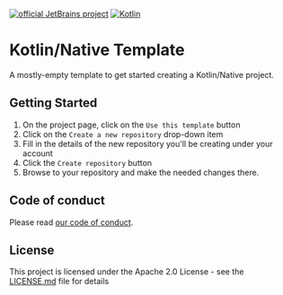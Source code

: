 [![official JetBrains project](https://jb.gg/badges/official-plastic.svg)](https://confluence.jetbrains.com/display/ALL/JetBrains+on+GitHub)
[![Kotlin](https://img.shields.io/badge/Kotlin-2.0-blue.svg?style=flat&logo=kotlin)](https://kotlinlang.org)

# Kotlin/Native Template

A mostly-empty template to get started creating a Kotlin/Native project. 

## Getting Started

1. On the project page, click on the `Use this template` button
2. Click on the `Create a new repository` drop-down item
3. Fill in the details of the new repository you'll be creating under your account
4. Click the `Create repository` button
5. Browse to your repository and make the needed changes there.

## Code of conduct

Please read [our code of conduct](https://github.com/jetbrains#code-of-conduct).

## License

This project is licensed under the Apache 2.0 License - see the [LICENSE.md](LICENSE.md) file for details
